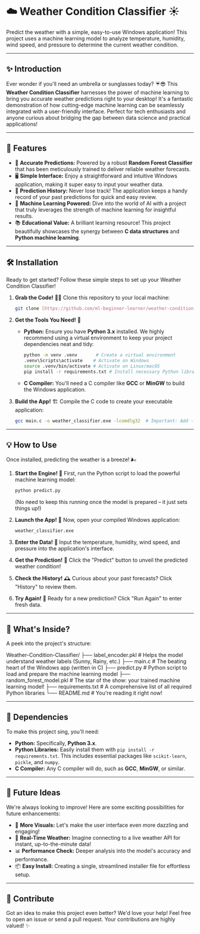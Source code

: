 # ☁️ Weather Condition Classifier ☀️

Predict the weather with a simple, easy-to-use Windows application! This project uses a machine learning model to analyze temperature, humidity, wind speed, and pressure to determine the current weather condition.

---

## ✨ Introduction

Ever wonder if you'll need an umbrella or sunglasses today? ☔😎 This **Weather Condition Classifier** harnesses the power of machine learning to bring you accurate weather predictions right to your desktop! It's a fantastic demonstration of how cutting-edge machine learning can be seamlessly integrated with a user-friendly interface. Perfect for tech enthusiasts and anyone curious about bridging the gap between data science and practical applications!

---

## 🚀 Features

* 🎯 **Accurate Predictions:** Powered by a robust **Random Forest Classifier** that has been meticulously trained to deliver reliable weather forecasts.
* 🖥️ **Simple Interface:** Enjoy a straightforward and intuitive Windows application, making it super easy to input your weather data.
* 📜 **Prediction History:** Never lose track! The application keeps a handy record of your past predictions for quick and easy review.
* 🧠 **Machine Learning Powered:** Dive into the world of AI with a project that truly leverages the strength of machine learning for insightful results.
* 📚 **Educational Value:** A brilliant learning resource! This project beautifully showcases the synergy between **C data structures** and **Python machine learning**.

---

## 🛠️ Installation

Ready to get started? Follow these simple steps to set up your Weather Condition Classifier!

1.  **Grab the Code!** 🧑‍💻 Clone this repository to your local machine:

    ```bash
    git clone [https://github.com/ml-beginner-learner/weather-condition-classifier](https://github.com/ml-beginner-learner/weather-condition-classifier)
    ```

2.  **Get the Tools You Need!** 🔧

    * **Python:** Ensure you have **Python 3.x** installed. We highly recommend using a virtual environment to keep your project dependencies neat and tidy:

        ```bash
        python -m venv .venv       # Create a virtual environment
        .venv\Scripts\activate    # Activate on Windows
        source .venv/bin/activate # Activate on Linux/macOS
        pip install -r requirements.txt # Install necessary Python libraries
        ```

    * **C Compiler:** You'll need a C compiler like **GCC** or **MinGW** to build the Windows application.

3.  **Build the App!** 🏗️ Compile the C code to create your executable application:

    ```bash
    gcc main.c -o weather_classifier.exe -lcomdlg32  # Important: Add -lcomdlg32 for MessageBox
    ```

---

## 💡 How to Use

Once installed, predicting the weather is a breeze! 🌬️

1.  **Start the Engine!** 🚂 First, run the Python script to load the powerful machine learning model:

    ```bash
    python predict.py
    ```
    (No need to keep this running once the model is prepared – it just sets things up!)

2.  **Launch the App!** 🚀 Now, open your compiled Windows application:

    ```bash
    weather_classifier.exe
    ```

3.  **Enter the Data!** 📝 Input the temperature, humidity, wind speed, and pressure into the application's interface.

4.  **Get the Prediction!** 🔮 Click the "Predict" button to unveil the predicted weather condition!

5.  **Check the History!** 🕰️ Curious about your past forecasts? Click "History" to review them.

6.  **Try Again!** 🔄 Ready for a new prediction? Click "Run Again" to enter fresh data.

---

## 📂 What's Inside?

A peek into the project's structure:


Weather-Condition-Classifier/
├── label_encoder.pkl        # Helps the model understand weather labels (Sunny, Rainy, etc.)
├── main.c                   # The beating heart of the Windows app (written in C)
├── predict.py               # Python script to load and prepare the machine learning model
├── random_forest_model.pkl  # The star of the show: your trained machine learning model!
├── requirements.txt         # A comprehensive list of all required Python libraries
└── README.md                # You're reading it right now!

---

## 🔗 Dependencies

To make this project sing, you'll need:

* **Python:** Specifically, **Python 3.x**.
* **Python Libraries:** Easily install them with `pip install -r requirements.txt`. This includes essential packages like `scikit-learn`, `pickle`, and `numpy`.
* **C Compiler:** Any C compiler will do, such as **GCC**, **MinGW**, or similar.

---

## 🎯 Future Ideas

We're always looking to improve! Here are some exciting possibilities for future enhancements:

* 🎨 **More Visuals:** Let's make the user interface even more dazzling and engaging!
* 📡 **Real-Time Weather:** Imagine connecting to a live weather API for instant, up-to-the-minute data!
* 📊 **Performance Check:** Deeper analysis into the model's accuracy and performance.
* 📦 **Easy Install:** Creating a single, streamlined installer file for effortless setup.

---

## 👋 Contribute

Got an idea to make this project even better? We'd love your help! Feel free to open an issue or send a pull request. Your contributions are highly valued! ✨

